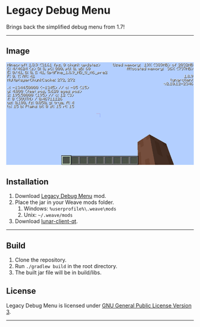 # Legacy Debug Menu
Brings back the simplified debug menu from 1.7!

---

## Image
![Image of Legacy Debug Menu](src/main/resources/image.png)

## Installation
1. Download [Legacy Debug Menu](https://github.com/Syz66/LegacyDebugMenu/releases/latest) mod.
2. Place the jar in your Weave mods folder.
    1. Windows: `%userprofile%\.weave\mods`
    2. Unix: `~/.weave/mods`
3. Download [lunar-client-qt](https://github.com/Youded-byte/lunar-client-qt/releases/latest).

---

## Build
1. Clone the repository.
2. Run `./gradlew build` in the root directory.
3. The built jar file will be in build/libs.

## License
Legacy Debug Menu is licensed under [GNU General Public License Version 3](LICENSE).

---
